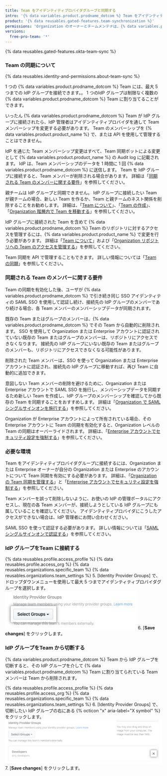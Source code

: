 ```yaml
---
title: Team をアイデンティティプロバイダグループと同期する
intro: '{% data variables.product.prodname_dotcom %} Team をアイデンティティプロバイダ (IdP) グループと同期して、Team メンバーを自動的に追加あるいは削除することができます。'
product: '{% data reusables.gated-features.team-synchronization %}'
permissions: 'Organization のオーナーとチームメンテナは、{% data variables.product.prodname_dotcom %} Team を IdP グループと同期することができます。'
versions:
  free-pro-team: '*'
---
```


{% data reusables.gated-features.okta-team-sync %}

### Team の同期について

{% data reusables.identity-and-permissions.about-team-sync %}

1 つの {% data variables.product.prodname_dotcom %} Team には、最大 5 つまでの IdP グループを接続できます。。 1 つのIdP グループは制限なく複数の {% data variables.product.prodname_dotcom %} Team に割り当てることができます。

いったん {% data variables.product.prodname_dotcom %} Team が IdP グループに接続されたら、IdP 管理者はアイデンティティプロバイダを通して Team メンバーシップを変更する必要があります。 Team のメンバーシップを {% data variables.product.product_name %} で、または API を使用して管理することはできません。

IdP を通じた Team メンバーシップ変更はすべて、Team 同期ボットによる変更として {% data variables.product.product_name %} の Audit log に記載されます。 IdP は、Team メンバーシップのデータを 1 時間に 1 回 {% data variables.product.prodname_dotcom %} に送信します。 Team を IdP グループに接続すると、Team メンバーが削除される場合があります。 詳細は「[同期される Team のメンバーに関する要件](#requirements-for-members-of-synchronized-teams)」を参照してください。

親チームは IdP グループと同期できません。 IdP グループに接続したい Team が親チームの場合、新しい Team を作るか、Team と親チームのネスト関係を削除することをお勧めします。 詳細は、「[Team について](/articles/about-teams#nested-teams)」、「[Team の作成](/github/setting-up-and-managing-organizations-and-teams/creating-a-team)」、「[Organization 階層内で Team を移動する](/articles/moving-a-team-in-your-organizations-hierarchy)」を参照してください。

IdP グループに接続された Team を含めて {% data variables.product.prodname_dotcom %} Team のリポジトリに対するアクセスを管理するには、{% data variables.product.product_name %} で変更を行う必要があります。 詳細は「[Team について](/articles/about-teams)」および「[Organization リポジトリへの Team のアクセスを管理する](/articles/managing-team-access-to-an-organization-repository)」を参照してください。

Team 同期を API で管理することもできます。 詳しい情報については「[Team の同期](/v3/teams/team_sync/)」を参照してください。

### 同期される Team のメンバーに関する要件

Team の同期を有効化した後、ユーザが {% data variables.product.prodname_dotcom %} で引き続き同じ SSO アイデンティティの SAML SSO を使用して認証し続け、接続先の IdP グループのメンバーであり続ける場合、各 Team メンバーのメンバーシップデータが同期されます。

既存の Team またはグループのメンバーは、{% data variables.product.prodname_dotcom %} でその Team から自動的に削除されます。 SSO を使用して Organization または Enterprise アカウントに認証されていない既存の Team またはグループのメンバーは、リポジトリにアクセスできなくなります。 接続先の IdP グループにいない既存の Team またはグループのメンバーも、リポジトリにアクセスできなくなる可能性があります。

削除された Team メンバーは、SSO を使って Organization または Enterprise アカウントに認証され、接続先の IdP グループに移動すれば、再び Team に自動的に追加できます。

意図しない Team メンバーの削除を避けるために、Organization または Enterprise アカウントで SAML SSO を施行し、メンバーシップデータを同期するため新しい Team を作成し、IdP グループのメンバーシップを確認してから既存の Team を同期することをおすすめします。 詳細は「[Organization で SAML シングルサインオンを施行する](/articles/enforcing-saml-single-sign-on-for-your-organization)」を参照してください。

Organization が Enterprise アカウントによって所有されている場合、その Enterprise アカウントに Team の同期を有効化すると、Organization レベルの Team の同期はオーバーライドされます。 詳細は、「[Enterprise アカウントでセキュリティ設定を強制する](/github/setting-up-and-managing-your-enterprise/enforcing-security-settings-in-your-enterprise-account#managing-team-synchronization-for-organizations-in-your-enterprise-account)」を参照してください。

### 必要な環境

Team をアイデンティティプロバイダグループに接続するには、Organization または Enterprise オーナーが自分の Organization または Enterprise のアカウントについて Team 同期を有効にする必要があります。 詳細は、「[Organization の Team 同期を管理する](/github/setting-up-and-managing-organizations-and-teams/managing-team-synchronization-for-your-organization)」と「[Enterprise アカウントでセキュリティ設定を強制する](/github/setting-up-and-managing-your-enterprise/enforcing-security-settings-in-your-enterprise-account#managing-team-synchronization-for-organizations-in-your-enterprise-account)」を参照してください。

Team メンバーを誤って削除しないように、お使いの IdP の管理ポータルにアクセスし、現在の各 Team メンバーが、接続しようとしている IdP グループにも属していることを確認してください。 アイデンティティプロバイダにこうしたアクセスができない場合は、IdP 管理者にお問い合わせください。

SAML SSO を使って認証する必要があります。 詳しい情報については「[SAMLシングルサインオンで認証する](/articles/authenticating-with-saml-single-sign-on)」を参照してください。

### IdP グループをTeam に接続する

{% data reusables.profile.access_profile %}
{% data reusables.profile.access_org %}
{% data reusables.organizations.specific_team %}
{% data reusables.organizations.team_settings %}
5. [Identity Provider Groups] で、ドロップダウンメニューを使用して最大 5 つまでアイデンティティプロバイダグループを選択します。 ![アイデンティティプロバイダグループを選択するドロップダウンメニュー](/assets/images/help/teams/choose-an-idp-group.png)
6. [**Save changes**] をクリックします。

### IdP グループをTeam から切断する

{% data variables.product.prodname_dotcom %} Team から IdP グループを切断すると、その IdP グループを介して {% data variables.product.prodname_dotcom %} Team に割り当てられている Team メンバーは Team から削除されます。

{% data reusables.profile.access_profile %}
{% data reusables.profile.access_org %}
{% data reusables.organizations.specific_team %}
{% data reusables.organizations.team_settings %}
6. [Identity Provider Groups] で、切断したい IdP グループの右にある {% octicon "x" aria-label="X symbol" %} をクリックします。 ![接続した IdP グループを GitHub team から選択解除する](/assets/images/help/teams/unselect-idp-group.png)
7. [**Save changes**] をクリックします。
